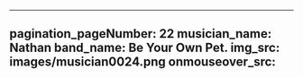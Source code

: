 ------
pagination_pageNumber: 22
musician_name: Nathan
band_name: Be Your Own Pet.
img_src: images/musician0024.png
onmouseover_src: 
------